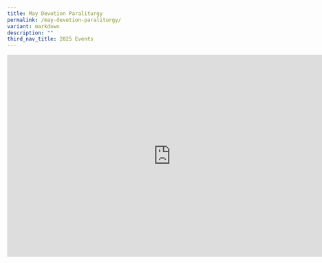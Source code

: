 ```yaml
---
title: May Devotion Paraliturgy
permalink: /may-devotion-paraliturgy/
variant: markdown
description: ""
third_nav_title: 2025 Events
---
```

<iframe allowfullscreen="true" height="469" width="760" frameborder="0" src="https://docs.google.com/presentation/d/e/2PACX-1vRB-AwUyNa44pGfiU0J8J8aLVjfWQliQhIy5kq8AVxf54Nxuy1YBfdohJS0iJSPJZsMLJ6--uTIEEKK/pubembed?start=true&amp;loop=true&amp;delayms=3000"></iframe>